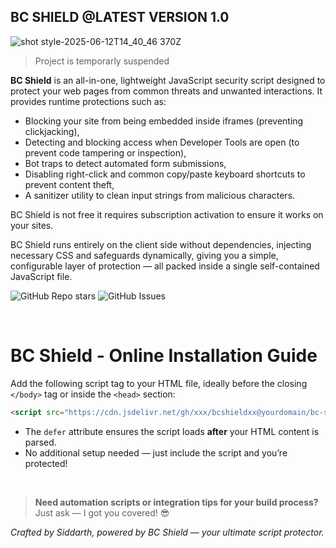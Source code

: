 ## BC SHIELD @LATEST VERSION 1.0

![shot style-2025-06-12T14_40_46 370Z](https://github.com/user-attachments/assets/794517c4-6ceb-440c-9af7-dd80ffcb247a)




> Project is temporarly suspended


**BC Shield** is an all-in-one, lightweight JavaScript security script designed to protect your web pages from common threats and unwanted interactions. It provides runtime protections such as:

- Blocking your site from being embedded inside iframes (preventing clickjacking),
- Detecting and blocking access when Developer Tools are open (to prevent code tampering or inspection),
- Bot traps to detect automated form submissions,
- Disabling right-click and common copy/paste keyboard shortcuts to prevent content theft,
- A sanitizer utility to clean input strings from malicious characters.

BC Shield is not free it requires subscription activation to ensure it works on your sites.

BC Shield runs entirely on the client side without dependencies, injecting necessary CSS and safeguards dynamically, giving you a simple, configurable layer of protection — all packed inside a single self-contained JavaScript file.

![GitHub Repo stars](https://img.shields.io/github/stars/guider23/bcshield?style=social)
![GitHub Issues](https://img.shields.io/github/issues/guider23/bcshield?style=social)




<br>


# BC Shield - Online Installation Guide

Add the following script tag to your HTML file, ideally before the closing `</body>` tag or inside the `<head>` section:

```html
<script src="https://cdn.jsdelivr.net/gh/xxx/bcshieldxx@yourdomain/bc-shield.js" defer></script>
```

- The `defer` attribute ensures the script loads **after** your HTML content is parsed.
- No additional setup needed — just include the script and you’re protected!



<br>


> **Need automation scripts or integration tips for your build process?**  
> Just ask — I got you covered! 😎



*Crafted by Siddarth, powered by BC Shield — your ultimate script protector.*
